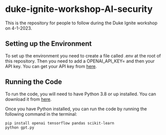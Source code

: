 # duke-ignite-workshop-AI-security
This is the repository for people to follow during the Duke Ignite workshop on 4-1-2023. 

## Setting up the Environment
To set up the environment you need to create a file called .env at the root of this repository. Then you need to add a OPENAI_API_KEY= and then your API key. You can get your API key from [here](https://beta.openai.com/account/api-keys).
## Running the Code
To run the code, you will need to have Python 3.8 or up installed. You can download it from [here](https://www.python.org/downloads/).

Once you have Python installed, you can run the code by running the following command in the terminal:
```
pip install openai tensorflow pandas scikit-learn
python gpt.py
```